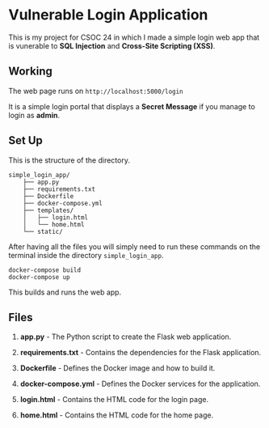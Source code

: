 # Vulnerable Login Application
This is my project for CSOC 24 in which I made a simple login web app that is vunerable to **SQL Injection** and **Cross-Site Scripting (XSS)**.

## Working
The web page runs on `http://localhost:5000/login`

It is a simple login portal that displays a **Secret Message** if you manage to login as **admin**.

## Set Up
This is the structure of the directory.
```
simple_login_app/
    ├── app.py
    ├── requirements.txt
    ├── Dockerfile
    ├── docker-compose.yml
    ├── templates/
    │   ├── login.html
    │   └── home.html
    └── static/
```

After having all the files you will simply need to run these commands on the terminal inside the directory `simple_login_app`.
```
docker-compose build
docker-compose up
```
This builds and runs the web app.

## Files
1. **app.py** - The Python script to create the Flask web application.

2. **requirements.txt** - Contains the dependencies for the Flask application.

3. **Dockerfile** - Defines the Docker image and how to build it.

4. **docker-compose.yml** - Defines the Docker services for the application.

5. **login.html** - Contains the HTML code for the login page.

6. **home.html** - Contains the HTML code for the home page.

##
